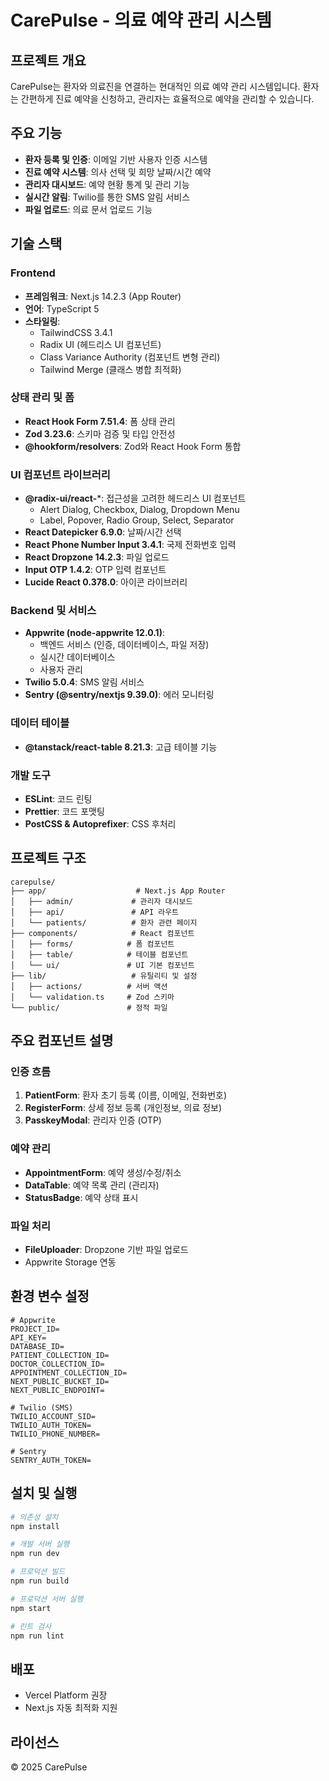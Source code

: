 # CarePulse - 의료 예약 관리 시스템

## 프로젝트 개요
CarePulse는 환자와 의료진을 연결하는 현대적인 의료 예약 관리 시스템입니다. 환자는 간편하게 진료 예약을 신청하고, 관리자는 효율적으로 예약을 관리할 수 있습니다.

## 주요 기능
- **환자 등록 및 인증**: 이메일 기반 사용자 인증 시스템
- **진료 예약 시스템**: 의사 선택 및 희망 날짜/시간 예약
- **관리자 대시보드**: 예약 현황 통계 및 관리 기능
- **실시간 알림**: Twilio를 통한 SMS 알림 서비스
- **파일 업로드**: 의료 문서 업로드 기능

## 기술 스택

### Frontend
- **프레임워크**: Next.js 14.2.3 (App Router)
- **언어**: TypeScript 5
- **스타일링**: 
  - TailwindCSS 3.4.1
  - Radix UI (헤드리스 UI 컴포넌트)
  - Class Variance Authority (컴포넌트 변형 관리)
  - Tailwind Merge (클래스 병합 최적화)

### 상태 관리 및 폼
- **React Hook Form 7.51.4**: 폼 상태 관리
- **Zod 3.23.6**: 스키마 검증 및 타입 안전성
- **@hookform/resolvers**: Zod와 React Hook Form 통합

### UI 컴포넌트 라이브러리
- **@radix-ui/react-***: 접근성을 고려한 헤드리스 UI 컴포넌트
  - Alert Dialog, Checkbox, Dialog, Dropdown Menu
  - Label, Popover, Radio Group, Select, Separator
- **React Datepicker 6.9.0**: 날짜/시간 선택
- **React Phone Number Input 3.4.1**: 국제 전화번호 입력
- **React Dropzone 14.2.3**: 파일 업로드
- **Input OTP 1.4.2**: OTP 입력 컴포넌트
- **Lucide React 0.378.0**: 아이콘 라이브러리

### Backend 및 서비스
- **Appwrite (node-appwrite 12.0.1)**: 
  - 백엔드 서비스 (인증, 데이터베이스, 파일 저장)
  - 실시간 데이터베이스
  - 사용자 관리
- **Twilio 5.0.4**: SMS 알림 서비스
- **Sentry (@sentry/nextjs 9.39.0)**: 에러 모니터링

### 데이터 테이블
- **@tanstack/react-table 8.21.3**: 고급 테이블 기능

### 개발 도구
- **ESLint**: 코드 린팅
- **Prettier**: 코드 포맷팅
- **PostCSS & Autoprefixer**: CSS 후처리

## 프로젝트 구조
```
carepulse/
├── app/                    # Next.js App Router
│   ├── admin/             # 관리자 대시보드
│   ├── api/               # API 라우트
│   └── patients/          # 환자 관련 페이지
├── components/            # React 컴포넌트
│   ├── forms/            # 폼 컴포넌트
│   ├── table/            # 테이블 컴포넌트
│   └── ui/               # UI 기본 컴포넌트
├── lib/                   # 유틸리티 및 설정
│   ├── actions/          # 서버 액션
│   └── validation.ts     # Zod 스키마
└── public/               # 정적 파일
```

## 주요 컴포넌트 설명

### 인증 흐름
1. **PatientForm**: 환자 초기 등록 (이름, 이메일, 전화번호)
2. **RegisterForm**: 상세 정보 등록 (개인정보, 의료 정보)
3. **PasskeyModal**: 관리자 인증 (OTP)

### 예약 관리
- **AppointmentForm**: 예약 생성/수정/취소
- **DataTable**: 예약 목록 관리 (관리자)
- **StatusBadge**: 예약 상태 표시

### 파일 처리
- **FileUploader**: Dropzone 기반 파일 업로드
- Appwrite Storage 연동

## 환경 변수 설정
```env
# Appwrite
PROJECT_ID=
API_KEY=
DATABASE_ID=
PATIENT_COLLECTION_ID=
DOCTOR_COLLECTION_ID=
APPOINTMENT_COLLECTION_ID=
NEXT_PUBLIC_BUCKET_ID=
NEXT_PUBLIC_ENDPOINT=

# Twilio (SMS)
TWILIO_ACCOUNT_SID=
TWILIO_AUTH_TOKEN=
TWILIO_PHONE_NUMBER=

# Sentry
SENTRY_AUTH_TOKEN=
```

## 설치 및 실행

```bash
# 의존성 설치
npm install

# 개발 서버 실행
npm run dev

# 프로덕션 빌드
npm run build

# 프로덕션 서버 실행
npm start

# 린트 검사
npm run lint
```

## 배포
- Vercel Platform 권장
- Next.js 자동 최적화 지원

## 라이선스
© 2025 CarePulse